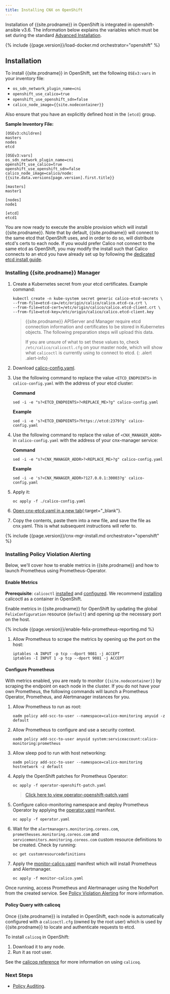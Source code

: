 ```yaml
---
title: Installing CNX on OpenShift
---
```


Installation of {{site.prodname}} in OpenShift is integrated in openshift-ansible v3.6.
The information below explains the variables which must be set during the standard
[Advanced Installation](https://docs.openshift.org/latest/install_config/install/advanced_install.html#configuring-cluster-variables).

{% include {{page.version}}/load-docker.md orchestrator="openshift" %}

## Installation

To install {{site.prodname}} in OpenShift, set the following `OSEv3:vars` in your
inventory file:

  - `os_sdn_network_plugin_name=cni`
  - `openshift_use_calico=true`
  - `openshift_use_openshift_sdn=false`
  - `calico_node_image={{site.nodecontainer}}`

Also ensure that you have an explicitly defined host in the `[etcd]` group.

**Sample Inventory File:**

```
[OSEv3:children]
masters
nodes
etcd

[OSEv3:vars]
os_sdn_network_plugin_name=cni
openshift_use_calico=true
openshift_use_openshift_sdn=false
calico_node_image=calico/node:{{site.data.versions[page.version].first.title}}

[masters]
master1

[nodes]
node1

[etcd]
etcd1
```

You are now ready to execute the ansible provision which will install {{site.prodname}}. Note that by default,
{{site.prodname}} will connect to the same etcd that OpenShift uses, and in order to do so, will distribute etcd's
certs to each node. If you would prefer Calico not connect to the same etcd as OpenShift, you may modify the install
such that Calico connects to an etcd you have already set up by following the [dedicated etcd install guide](dedicated-etcd).

### Installing {{site.prodname}} Manager

1. Create a Kubernetes secret from your etcd certificates. Example command:

   ```
   kubectl create -n kube-system secret generic calico-etcd-secrets \
   --from-file=etcd-ca=/etc/origin/calico/calico.etcd-ca.crt \
   --from-file=etcd-cert=/etc/origin/calico/calico.etcd-client.crt \
   --from-file=etcd-key=/etc/origin/calico/calico.etcd-client.key
   ```

   >{{site.prodname}} APIServer and Manager require etcd connection information and
   >certificates to be stored in Kubernetes objects.
   >The following preparation steps will upload this data.
   >
   >If you are unsure of what to set these values to, check `/etc/calico/calicoctl.cfg`
   >on your master node, which will show what `calicoctl` is currently using to connect to etcd.
   {: .alert .alert-info}

1. Download [calico-config.yaml](calico-config.yaml).

1. Use the following command to replace the value `<ETCD_ENDPOINTS>` in `calico-config.yaml`
   with the address of your etcd cluster:

   **Command**
   ```shell
   sed -i -e "s?<ETCD_ENDPOINTS>?<REPLACE_ME>?g" calico-config.yaml
   ```

   **Example**
   ```shell
   sed -i -e 's?<ETCD_ENDPOINTS>?https://etcd:2379?g' calico-config.yaml
   ```

1. Use the following command to replace the value of `<CNX_MANAGER_ADDR>` in `calico-config.yaml` with the address of your cnx-manager service:

   **Command**
   ```shell
   sed -i -e "s?<CNX_MANAGER_ADDR>?<REPLACE_ME>?g" calico-config.yaml
   ```
   
   **Example**
   ```shell
   sed -i -e 's?<CNX_MANAGER_ADDR>?127.0.0.1:30003?g' calico-config.yaml
   ```

1. Apply it:

       oc apply -f ./calico-config.yaml

1. [Open cnx-etcd.yaml in a new tab](../kubernetes/installation/hosted/cnx/1.7/cnx-etcd.yaml){:target="_blank"}.

1. Copy the contents, paste them into a new file, and save the file as cnx.yaml.
   This is what subsequent instructions will refer to.

{% include {{page.version}}/cnx-mgr-install.md orchestrator="openshift" %}

### Installing Policy Violation Alerting

Below, we'll cover how to enable metrics in {{site.prodname}} and how to launch Prometheus using Prometheus-Operator.

#### Enable Metrics

**Prerequisite**: `calicoctl` [installed](../../usage/calicoctl/install) and [configured](../../usage/calicoctl/configure/). We recommend [installing](../../usage/calicoctl/install#installing-calicoctl-as-a-container) calicoctl as a container in OpenShift.

Enable metrics in {{site.prodname}} for OpenShift by updating the global `FelixConfiguration` resource (`default`) and opening up the necessary port on the host.

{% include {{page.version}}/enable-felix-prometheus-reporting.md %}

1. Allow Prometheus to scrape the metrics by opening up the port on the host:

   ```
   iptables -A INPUT -p tcp --dport 9081 -j ACCEPT
   iptables -I INPUT 1 -p tcp --dport 9081 -j ACCEPT
   ```

#### Configure Prometheus

With metrics enabled, you are ready to monitor `{{site.nodecontainer}}` by scraping the endpoint on each node
in the cluster. If you do not have your own Prometheus, the following commands will launch a Prometheus
Operator, Prometheus, and Alertmanager instances for you.

1. Allow Prometheus to run as root:

   ```
   oadm policy add-scc-to-user --namespace=calico-monitoring anyuid -z default
   ```

1. Allow Prometheus to configure and use a security context.

   ```
   oadm policy add-scc-to-user anyuid system:serviceaccount:calico-monitoring:prometheus
   ```

1. Allow sleep pod to run with host networking:

   ```
   oadm policy add-scc-to-user --namespace=calico-monitoring hostnetwork -z default
   ```

1. Apply the OpenShift patches for Prometheus Operator:

   ```
   oc apply -f operator-openshift-patch.yaml
   ```

   >[Click here to view operator-openshift-patch.yaml](operator-openshift-patch.yaml)

1. Configure calico-monitoring namespace and deploy Prometheus Operator by
  applying the [operator.yaml]({{site.baseurl}}/{{page.version}}/getting-started/kubernetes/installation/hosted/cnx/1.7/operator.yaml) manifest.

   ```
   oc apply -f operator.yaml
   ```

1. Wait for the `alertmanagers.monitoring.coreos.com`, `prometheuses.monitoring.coreos.com` and `servicemonitors.monitoring.coreos.com` custom resource definitions to be created. Check by running:

   ```
   oc get customresourcedefinitions
   ```

1. Apply the [monitor-calico.yaml]({{site.baseurl}}/{{page.version}}/getting-started/kubernetes/installation/hosted/cnx/1.7/monitor-calico.yaml) manifest which will
  install Prometheus and Alertmanager.

   ```
   oc apply -f monitor-calico.yaml
   ```

Once running, access Prometheus and Alertmanager using the NodePort from the created service.
See [Policy Violation Alerting](../../reference/cnx/policy-violations) for more information.

#### Policy Query with calicoq

Once {{site.prodname}} is installed in OpenShift, each node is automatically configured with
a `calicoctl.cfg` (owned by the root user) which is used by {{site.prodname}} to locate and authenticate
requests to etcd.

To install `calicoq` in OpenShift:

1. Download it to any node.
1. Run it as root user.

See the [calicoq reference](../../reference/calicoq/) for more information on using `calicoq`.

### Next Steps

- [Policy Auditing](../../reference/cnx/policy-auditing).

[obtaining-cnx]: {{site.baseurl}}/{{page.version}}/getting-started/
